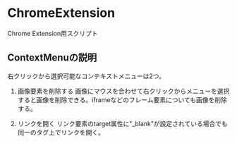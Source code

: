 # ChromeExtension
Chrome Extension用スクリプト

## ContextMenuの説明

右クリックから選択可能なコンテキストメニューは2つ。

1. 画像要素を削除する
画像にマウスを合わせて右クリックからメニューを選択すると画像を削除できる。iframeなどのフレーム要素についても画像を削除する。


2. リンクを開く
リンク要素のtarget属性に"_blank"が設定されている場合でも同一のタグ上でリンクを開く。

